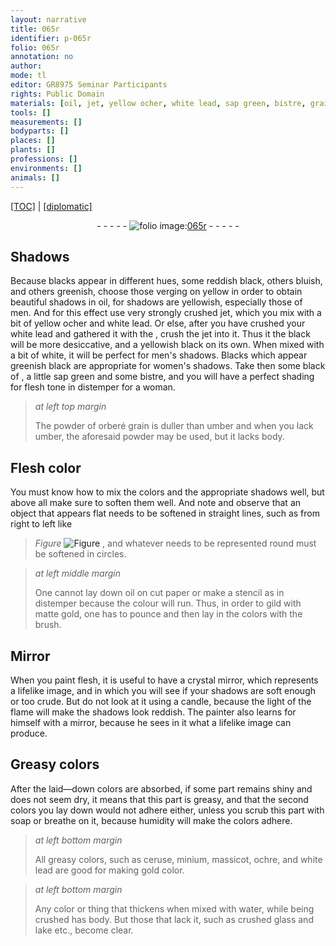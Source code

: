 ```yaml
---
layout: narrative
title: 065r
identifier: p-065r
folio: 065r
annotation: no
author:
mode: tl
editor: GR8975 Seminar Participants
rights: Public Domain
materials: [oil, jet, yellow ocher, white lead, sap green, bistre, grain, umber, paper, gild, gold, crystal, soap, ceruse, minium, massicot, ochre, water, glass, lake]
tools: []
measurements: []
bodyparts: []
places: []
plants: []
professions: []
environments: []
animals: []
---
```


<p><a href="{{ site.baseurl }}/translation/">[TOC]</a> | <a href="{{ site.baseurl }}/texts/p-065r_tc/" target="_blank">[diplomatic]</a></p><div class="folio" align="center">- - - - - <a href="http://gallica.bnf.fr/ark:/12148/btv1b10500001g/f135.image" target="_blank"><img src="https://cu-mkp.github.io/2017-workshop-edition/assets/photo-icon.png" alt="folio image: " style="display:inline-block; margin-bottom:-3px;"/>065r</a> - - - - - </div>  
  

## Shadows

 
 Because blacks appear in different hues, some reddish black, others bluish, and others greenish, choose those verging on yellow in order to obtain beautiful shadows in <span class="m">oil</span>, for shadows are yellowish, especially those of men. And for this effect use very strongly crushed <span class="m">jet</span>, which you mix with a bit of <span class="m">yellow ocher</span> and <span class="m">white lead</span>. Or else, after you have crushed your <span class="m">white lead</span> and gathered it with the , crush the <span class="m">jet</span> into it. Thus it <span class="sup">the black</span> will be more desiccative, and a yellowish black on its own. When mixed with a bit of white, it will be perfect for men's shadows. Blacks which appear greenish black are appropriate for women's shadows. Take then some black of , a little <span class="m">sap green</span> and some <span class="m">bistre</span>, and you will have a perfect shading for flesh tone in distemper for a woman.
 
> *at left top margin*
> 
> 
>   The powder of orberé <span class="m">grain</span> is duller than <span class="m">umber</span> and when you lack <span class="m">umber</span>, the aforesaid powder may be used, but it lacks body.
 
 
  

## Flesh color

 
You must know how to mix the colors and the appropriate shadows well, but above all make sure to soften them well. And note and observe that an object that appears flat needs to be softened in straight lines, such as from right to left like 
> *Figure*
> <a href="https://drive.google.com/open?id=0B9-oNrvWdlO5eUhrRmdpaWNCZlk" target="_blank"><img src="https://cu-mkp.github.io/GR8975-edition/assets/photo-icon.png" alt="Figure" style="display:inline-block; margin-bottom:-3px;"/></a>
 , and whatever needs to be represented round must be softened in circles.
 
> *at left middle margin*
> 
> 
>   One cannot lay down <span class="m">oil</span> on cut <span class="m">paper</span> or make a stencil as in distemper because the colour will run. Thus, in order to <span class="m">gild</span> with matte <span class="m">gold</span>, one has to pounce and then lay in the colors with the brush.
 
 
  

## Mirror

 
When you paint flesh, it is useful to have a <span class="m">crystal</span> mirror, which represents a lifelike image, and in which you will see if your shadows are soft enough or too crude. But do not look at it using a candle, because the light of the flame will make the shadows look reddish. The painter also learns for himself with a mirror, because he sees in it what a lifelike image can produce.
 
 
  

## Greasy colors

 
After the laid—down colors are absorbed, if some part remains shiny and does not seem dry, it means that this part is greasy, and that the second colors you lay down would not adhere either, unless you scrub this part with <span class="m">soap</span> or breathe on it, because humidity will make the colors adhere.
 
> *at left bottom margin*
> 
> 
>   All greasy colors, such as <span class="m">ceruse</span>, <span class="m">minium</span>, <span class="m">massicot</span>, <span class="m">ochre</span>, and <span class="m">white lead</span> are good for making <span class="m">gold</span> color.
 
> *at left bottom margin*
> 
> 
>   Any color or thing that thickens when mixed with <span class="m">water</span>, while being crushed has body. But those that lack it, such as crushed <span class="m">glass</span> and <span class="m">lake</span> etc., become clear.
 
